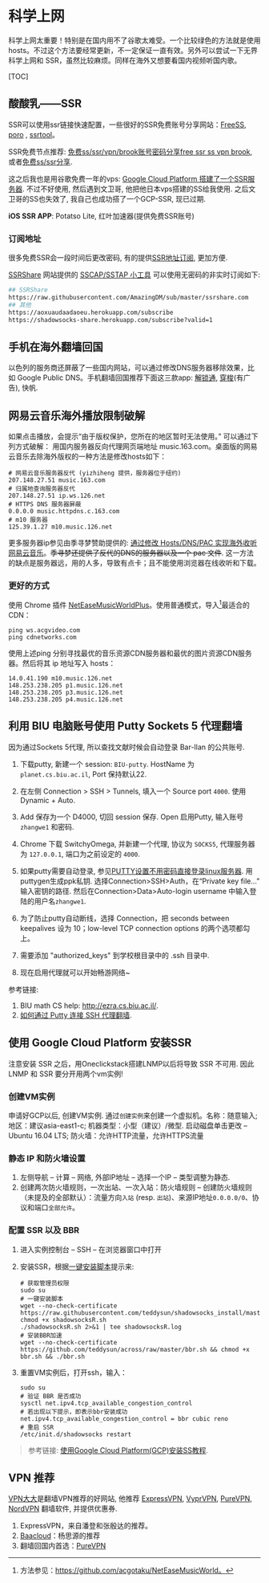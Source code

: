 # 科学上网

科学上网太重要！特别是在国内用不了谷歌太难受。一个比较绿色的方法就是使用hosts。不过这个方法要经常更新，不一定保证一直有效。另外可以尝试一下无界科学上网和 SSR，虽然比较麻烦。同样在海外又想要看国内视频听国内歌。

[TOC]


## 酸酸乳——SSR

SSR可以使用ssr链接快速配置，一些很好的SSR免费账号分享网站：[FreeSS](https://ssx.re/), [poro](http://poro.dog/) , [ssrtool](https://www.ssrtool.com/tool/free_ssr)。

SSR免费节点推荐: [免费ss/ssr/vpn/brook账号密码分享free ssr ss vpn brook](https://darrenliuwei.com/%E5%85%8D%E8%B4%B9ss-ssr%E5%88%86%E4%BA%AB.html), 或者[免费ss/ssr分享](https://sphard2.github.io/gfw/free/ssr.html).

这之后我也是用谷歌免费一年的vps: [Google Cloud Platform 搭建了一个SSR服务器](https://suiyuanjian.com/124.html). 不过不好使用, 然后遇到文卫哥, 他把他日本vps搭建的SS给我使用. 之后文卫哥的SS也失效了, 我自己也成功搭了一个GCP-SSR, 现已过期.

**iOS SSR APP**:  Potatso Lite,  红叶加速器(提供免费SSR账号)



### 订阅地址

很多免费SSR会一段时间后更改密码, 有的提供[SSR地址订阅](https://dax309.club/SSRdy.html), 更加方便.

[SSRShare](https://ssrshare.com/) 网站提供的 [SSCAP/SSTAP 小工具](https://www.ssrtool.com/tool/free_ssr ) 可以使用无密码的非实时订阅如下:

```bash
## SSRShare
https://raw.githubusercontent.com/AmazingDM/sub/master/ssrshare.com 
## 其他
https://aoxuaudaadaoeu.herokuapp.com/subscribe
https://shadowsocks-share.herokuapp.com/subscribe?valid=1
```





## 手机在海外翻墙回国

以色列的服务商还屏蔽了一些国内网站，可以通过修改DNS服务器移除效果，比如 Google Public DNS。手机翻墙回国推荐下面这三款app: [解锁通](https://www.jiesuotong.com), [穿梭](https://www.transocks.com)(有广告), 快帆.





## 网易云音乐海外播放限制破解


如果点击播放，会提示“由于版权保护，您所在的地区暂时无法使用。” 可以通过下列方式破解： 用国内服务器反向代理网页端地址 music.163.com。桌面版的网易云音乐去除海外版权的一种方法是修改hosts如下：

```shell
# 网易云音乐服务器反代 (yizhiheng 提供，服务器位于纽约)
207.148.27.51 music.163.com
# 归属地查询服务器反代
207.148.27.51 ip.ws.126.net
# HTTPS DNS 服务器屏蔽
0.0.0.0 music.httpdns.c.163.com
# m10 服务器
125.39.1.27 m10.music.126.net
```
更多服务器ip参见由季寻梦赞助提供的: [通过修改 Hosts/DNS/PAC 实现海外收听网易云音乐](https://jixun.moe/post/oversea-netease-cloud-music-by-hosts/)。~~季寻梦还提供了反代的DNS的服务器以及一个 pac 文件~~. 这一方法的缺点是服务器远，用的人多，导致有点卡；且不能使用浏览器在线收听和下载。



### 更好的方式

使用 Chrome 插件 [NetEaseMusicWorldPlus](https://github.com/nondanee/NetEaseMusicWorldPlus)。使用普通模式，导入[^1]最适合的 CDN：

```shell
ping ws.acgvideo.com
ping cdnetworks.com
```

使用上述ping 分别寻找最优的音乐资源CDN服务器和最优的图片资源CDN服务器。然后将其 ip 地址写入 hosts：

```shell
14.0.41.190 m10.music.126.net
148.253.238.205 p1.music.126.net
148.253.238.205 p3.music.126.net
148.253.238.205 p4.music.126.net
```

[^1]: 方法参见：https://github.com/acgotaku/NetEaseMusicWorld。



## 利用 BIU 电脑账号使用 Putty Sockets 5 代理翻墙

因为通过Sockets 5代理, 所以查找文献时候会自动登录 Bar-Ilan 的公共账号. 

1. 下载putty, 新建一个 session: `BIU-putty`. HostName 为 `planet.cs.biu.ac.il`, Port 保持默认22.

2. 在左侧 Connection > SSH > Tunnels, 填入一个 Source port `4000`. 使用 Dynamic + Auto.

3. Add 保存为一个 D4000, 切回 session 保存. Open 启用Putty, 输入账号`zhangwe1` 和密码.

4. Chrome 下载 SwitchyOmega, 并新建一个代理, 协议为 `SOCKS5`, 代理服务器为 `127.0.0.1`, 端口为之前设定的 `4000`. 

6. 如果putty需要自动登录, 参见[PUTTY设置不用密码直接登录linux服务器](https://blog.csdn.net/lincy100/article/details/7007939). 用puttygen生成ppk私钥. 选择Connection>SSH>Auth，在“Private key file...” 输入密钥的路径. 然后在Connection>Data>Auto-login username 中输入登陆的用户名`zhangwe1`. 

6. 为了防止putty自动断线，选择 Connection，把 seconds between keepalives 设为 10；low-level TCP connection options 的两个选项都勾上。

7. 需要添加 "authorized_keys" 到学校根目录中的 .ssh 目录中.

8. 现在启用代理就可以开始畅游网络~

   

参考链接: 

1. BIU math CS help: <http://ezra.cs.biu.ac.il/>.
2. [如何通过 Putty 连接 SSH 代理翻墙](https://jingpin.org/putty-ssh-tunnel/).



## 使用 Google Cloud Platform 安装SSR

注意安装 SSR 之后，用Oneclickstack搭建LNMP以后将导致 SSR 不可用. 因此 LNMP 和 SSR 要分开用两个vm实例!



### 创建VM实例

申请好GCP以后, 创建VM实例. 通过`创建实例`来创建一个虚拟机。名称：随意输入; 地区：建议asia-east1-c; 机器类型：小型（建议）/微型. 启动磁盘单击更改 – Ubuntu 16.04 LTS; 防火墙：允许HTTP流量，允许HTTPS流量



### 静态 IP 和防火墙设置

1. 左侧导航 – 计算 – 网络, 外部IP地址 – 选择一个IP – 类型调整为静态.
2. 创建两次防火墙规则，一次出站、一次入站：防火墙规则 – 创建防火墙规则（未提及的全部默认）：流量方向`入站` (resp. `出站`)、来源IP地址`0.0.0.0/0`、协议和端口`全部允许`。

   

### 配置 SSR 以及 BBR

1. 进入实例控制台 – SSH – 在浏览器窗口中打开

2. 安装SSR，根据[一键安装脚本](https://shadowsocks.be/9.html)提示来:

   ```shell
   # 获取管理员权限
   sudo su
   # 一键安装脚本
   wget --no-check-certificate https://raw.githubusercontent.com/teddysun/shadowsocks_install/master/shadowsocksR.sh
   chmod +x shadowsocksR.sh
   ./shadowsocksR.sh 2>&1 | tee shadowsocksR.log
   # 安装BBR加速
   wget --no-check-certificate https://github.com/teddysun/across/raw/master/bbr.sh && chmod +x bbr.sh && ./bbr.sh
   ```

3. 重置VM实例后，打开ssh，输入：

   ```shell
   sudo su
   # 验证 BBR 是否成功
   sysctl net.ipv4.tcp_available_congestion_control
   # 若出现以下提示，即表示bbr安装成功
   net.ipv4.tcp_available_congestion_control = bbr cubic reno
   # 重启 SSR
   /etc/init.d/shadowsocks restart
   ```

   

> 参考链接: [使用Google Cloud Platform(GCP)安装SS教程](http://www.mzh.ren/gcp-free-ss.html).



## VPN 推荐

[VPN大大](https://www.vpndada.com/best-vpns-for-china-cn/)是翻墙VPN推荐的好网站, 他推荐 [ExpressVPN](https://www.vpndada.com/go/expressvpn-cn), [VyprVPN](https://www.vpndada.com/go/vyprvpn-cn), [PureVPN](https://www.vpndada.com/go/purevpn), [NordVPN](https://www.vpndada.com/go/nordvpn-cn) 翻墙软件, 并提供优惠券.

1. ExpressVPN，来自潘登和张殷达的推荐。
2. [Baacloud](http://www.baavpn.net/)：杨思源的推荐
3. 翻墙回国内首选：[PureVPN](https://www.vpndada.com/go/purevpn) 